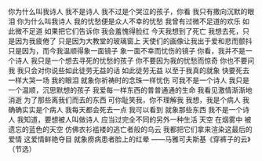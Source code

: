 你为什么叫我诗人 
 我不是诗人 
 我不过是个哭泣的孩子，你看 
 我只有撒向沉默的眼泪 
 你为什么叫我诗人 
 我的忧愁便是众人不幸的忧愁 
 我曾有过微不足道的欢乐 
 如此微不足道 
 如果把它们告诉你 
 我会羞愧得脸红 
 今天我想到了死亡 
 我想去死，只是因为我疲倦了 
 只是因为大教堂的玻璃窗上 
 天使们的画像让我出于爱和悲而颤抖 
 只是因为，而今我温顺得象一面镜子 
 象一面不幸而忧伤的镜子 
 你看，我并不是一个诗人 
 我只是一个想去寻死的忧愁的孩子 
 你不要因为我的忧愁而惊奇 
 你也不要问我 
 我只会对你说些如此徒劳无益的话 
 如此徒劳无益 
 以至于我真的就象 
 快要死去一样大哭一场 
 我的眼泪 
 就象你祈祷时的念珠一样忧伤 
 可我不是一个诗人 
 我只是一个温顺，沉思默想的孩子 
 我爱每一样东西的普普通通的生命 
 我看见激情渐渐地消逝 
 为了那些离我们而去的东西 
 可你耻笑我，你不理解我 
 我想，我是个病人 
 我确确实实是个病人 
 我每天都会死去一点 
 我可以看到 
 就象那些东西 
 我不是一个诗人 
 我知道，要想被人叫做诗人 
 应当过完全不同的另外一种生活 
 天空 在烟雾中 
 被遗忘的蓝色的天空 
 仿佛衣衫褴褛的逃亡者般的乌云 
 我都把它们拿来渲染这最后的爱情 
 这爱情鲜艳夺目 
 就象痨病患者脸上的红晕 
 ——马雅可夫斯基《穿裤子的云》（节选）

 
